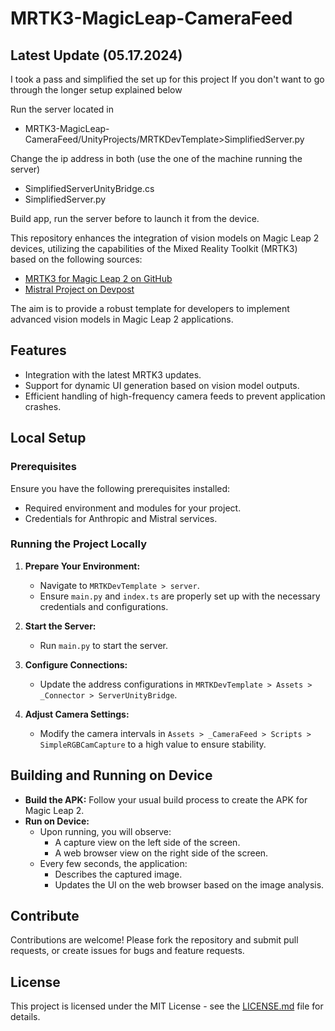 # MRTK3-MagicLeap-CameraFeed


## Latest Update (05.17.2024)
I took a pass and simplified the set up for this project 
If you don't want to go through the longer setup explained below

Run the server located in 

- MRTK3-MagicLeap-CameraFeed/UnityProjects/MRTKDevTemplate>SimplifiedServer.py

Change the ip address in both (use the one of the machine running the server)

- SimplifiedServerUnityBridge.cs
- SimplifiedServer.py

Build app, run the server before to launch it from the device. 


This repository enhances the integration of vision models on Magic Leap 2 devices, utilizing the capabilities of the Mixed Reality Toolkit (MRTK3) based on the following sources:
- [MRTK3 for Magic Leap 2 on GitHub](https://github.com/magicleap/MixedRealityToolkit-Unity/tree/mrtk3_MagicLeap2)
- [Mistral Project on Devpost](https://devpost.com/software/mistral-oui)

The aim is to provide a robust template for developers to implement advanced vision models in Magic Leap 2 applications.

## Features
- Integration with the latest MRTK3 updates.
- Support for dynamic UI generation based on vision model outputs.
- Efficient handling of high-frequency camera feeds to prevent application crashes.

## Local Setup

### Prerequisites
Ensure you have the following prerequisites installed:
- Required environment and modules for your project.
- Credentials for Anthropic and Mistral services.

### Running the Project Locally

1. **Prepare Your Environment:**
   - Navigate to `MRTKDevTemplate > server`.
   - Ensure `main.py` and `index.ts` are properly set up with the necessary credentials and configurations.

2. **Start the Server:**
   - Run `main.py` to start the server.

3. **Configure Connections:**
   - Update the address configurations in `MRTKDevTemplate > Assets > _Connector > ServerUnityBridge`.

4. **Adjust Camera Settings:**
   - Modify the camera intervals in `Assets > _CameraFeed > Scripts > SimpleRGBCamCapture` to a high value to ensure stability.

## Building and Running on Device

- **Build the APK:** Follow your usual build process to create the APK for Magic Leap 2.
- **Run on Device:**
  - Upon running, you will observe:
    - A capture view on the left side of the screen.
    - A web browser view on the right side of the screen.
  - Every few seconds, the application:
    - Describes the captured image.
    - Updates the UI on the web browser based on the image analysis.

## Contribute

Contributions are welcome! Please fork the repository and submit pull requests, or create issues for bugs and feature requests.

## License

This project is licensed under the MIT License - see the [LICENSE.md](LICENSE.md) file for details.
